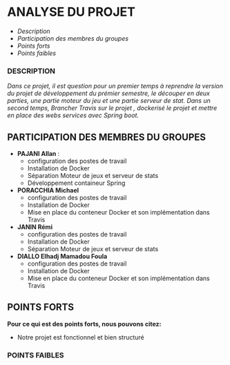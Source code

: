 # <H1>ANALYSE DU PROJET</H1>
- *Description*
- *Participation des membres du groupes*
- *Points forts*
- *Points faibles*

### DESCRIPTION
 *Dans ce projet, il est question pour un premier temps à reprendre la version du projet de développement du prémier semestre, le découper en deux parties, une partie moteur du jeu et une partie serveur de stat. Dans un second temps, Brancher Travis sur le projet , dockerisé le projet et mettre en place des webs services avec Spring boot.*
  
## PARTICIPATION DES MEMBRES DU GROUPES

  + <strong>PAJANI Allan </strong> : 
     - configuration  des postes de travail</br>
     - Installation de Docker</br>
     - Séparation Moteur de jeux et serveur de stats</br>
     - Développement containeur Spring</br>
  + <strong>PORACCHIA Michael</strong></br>
     - configuration  des postes de travail</br>
     - Installation de Docker</br>
     - Mise en place du conteneur Docker et son implémentation dans Travis</br>
  + <strong>JANIN Rémi</strong></br>
     - configuration  des postes de travail</br>
     - Installation de Docker</br>
     - Séparation Moteur de jeux et serveur de stats</br>
  + <strong> DIALLO Elhadj Mamadou Foula </strong></br>
     - configuration des postes de travail </br>
     - Installation de Docker </br>
     - Mise en place du conteneur Docker et son implémentation dans Travis </br>

## POINTS FORTS 
   <strong>Pour ce qui est des points forts, nous pouvons citez:</strong> 
   - Notre projet est fonctionnel et bien structuré
 

### POINTS FAIBLES


